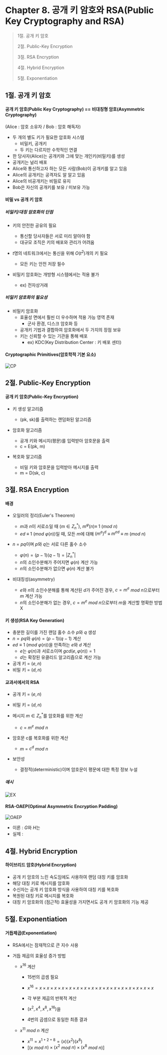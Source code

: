 # Chapter 8. 공개 키 암호와 RSA(Public Key Cryptography and RSA)

> 1절. 공개 키 암호
>
> 2절. Public-Key Encryption
>
> 3절. RSA Encryption
>
> 4절. Hybrid Encryption
>
> 5절. Exponentiation

## 1절. 공개 키 암호

#### 공개 키 암호(Public Key Cryptography) == 비대칭형 암호(Asymmetric Cryptography)

(Alice : 암호 소유자 / Bob : 암호 해독자)

- 두 개의 별도 키가 필요한 암호화 시스템
  - 비밀키, 공개키
  - 두 키는 다르지만 수학적인 연결
- 한 당사자(Alice)는 공개키와 그에 맞는 개인키(비밀키)를 생성
- 공개키는 널리 배포
- Alice와 통신하고자 하는 모든 사람(Bob)이 공개키를 알고 있음
- Alice의 공개키는 공격자도 알 알고 있음
- Alice의 비공개키는 비밀로 유지
- Bob은 자신의 공개키를 보유 / 미보유 가능

#### 비밀 vs 공개 키 암호

##### 비밀키/대칭 암호화의 단점

- 키의 안전한 공유의 필요

  - 통신할 당사자들은 서로 미리 알아야 함
  - 대규모 조직은 키의 배포와 관리가 어려움

- $t$명의 네트워크에서는 통신을 위해 $O(t^2)$개의 키 필요

  - 모든 키는 안전 저장 필수

- 비밀키 암호화는 개방형 시스템에서는 적용 불가

  - ex) 전자상거래

##### 비밀키 암호화의 필요성

- 비밀키 암호화
  - 효율성 면에서 훨씬 더 우수하며 적용 가능 영역 존재
    - 군사 환경, 디스크 암호화 등
  - 공개키 기법과 결합하여 암호화에서 두 가지의 장점 보유
  - 키는 신뢰할 수 있는 기관을 통해 배포
    - ex) KDC(Key Distribution Center : 키 배포 센터)

#### Cryptographic Primitives(암호학적 기본 요소)

![CP](https://github.com/BangYunseo/TIL/blob/main/Security/InformationSecurity/Image/ch08/CP.PNG)

## 2절. Public-Key Encryption

#### 공개 키 암호(Public-Key Encryption)

- 키 생성 알고리즘

  - (pk, sk)를 출력하는 랜덤화된 알고리즘

- 암호화 알고리즘

  - 공개 키와 메시지(평문)를 입력받아 암호문을 출력
  - c = E(pk, m)

- 복호화 알고리즘

  - 비밀 키와 암호문을 입력받아 메시지를 출력
  - m = D(sk, c)

## 3절. RSA Encryption

#### 배경

- 오일러의 정리(Euler's Theorem)

  - $m$과 $n$이 서로소일 때 $(m ∈ Z_n^*)$, $m^φ(n) ≡$ $1$ ($mod$ $n$)
  - $ed$ $≡$ $1$ ($mod$ $φ(n)$)일 때, 모든 $m$에 대해 $(m^e)^d$ $≡$ $m^{ed}$ $≡$ $m$ ($mod$ $n$)

- $n$ $=$ $pq$이며 $p$와 $q$는 서로 다른 홀수 소수

  - $φ(n) = (p-1)(q-1) = |Z_n^*|$
  - $n$의 소인수분해가 주어지면 $φ(n)$ 계산 가능
  - $n$의 소인수분해가 없으면 $φ(n)$ 계산 불가

- 비대칭성(asymmetry)
  - $e$와 $n$의 소인수분해를 통해 계산된 $d$가 주어진 경우, $c = m^e$ $mod$ $n$으로부터 $m$ 계산 가능
  - $n$의 소인수분해가 없는 경우, $c = m^e$ $mod$ $n$으로부터 $m$을 계산할 명확한 방법 X

#### 키 생성(RSA Key Generation)

- 충분한 길이를 가진 랜덤 홀수 소수 $p$와 $q$ 생성
- $n = pq$와 $φ(n) = (p - 1)(q - 1)$ 계산
- $ed ≡ 1$ ($mod$ $φ(n))$을 만족하는 $e$와 $d$ 계산
  - $e$는 $φ(n)$과 서로소이며 $gcd(e, φ(n)) = 1$
  - $d$는 확장된 유클리드 알고리즘으로 계산 가능
- 공개 키 = $(e, n)$
- 비밀 키 = $(d, n)$

#### 교과서에서의 RSA

- 공개 키 = $(e, n)$
- 비밀 키 = $(d, n)$
- 메시지 $m ∈ Z_n^*$를 암호화를 위한 계산

  - $c$ $=$ $m^e$ $mod$ $n$

- 암호문 c를 복호화를 위한 계산

  - $m$ $=$ $c^d$ $mod$ $n$

- 보안성
  - 결정적(deterministic)이며 암호문이 평문에 대한 특정 정보 누설

##### 예시

![EX](https://github.com/BangYunseo/TIL/blob/main/Security/InformationSecurity/Image/ch08/EX.PNG)

#### RSA-OAEP(Optimal Asymmetric Encryption Padding)

![OAEP](https://github.com/BangYunseo/TIL/blob/main/Security/InformationSecurity/Image/ch08/OAEP.PNG)

- 이론 : $G$와 $H$는
- 실제 :

## 4절. Hybrid Encryption

#### 하이브리드 암호(Hybrid Encryption)

- 공개 키 암호의 느린 속도임에도 사용하여 랜덤 대칭 키를 암호화
- 해당 대칭 키로 메시지를 암호화
- 수신자는 공개 키 암호화 방식을 사용하여 대칭 키를 복호화
- 복원된 대칭 키로 메시지를 복호화
- 대칭 키 암호화의 (점근적) 효율성을 가지면서도 공개 키 암호화의 기능 제공

## 5절. Exponentiation

#### 거듭제곱(Exponentiation)

- RSA에서는 잠재적으로 큰 지수 사용
- 거듭 제곱의 효율성 증가 방법

  - $x^{16}$ 계산

    - 15번의 곱셈 필요
    - $x^{16}= x × x × x × x × x × x × x × x × x × x × x × x × x × x × x × x$

    - 각 부분 제곱의 반복적 계산
    - $(x^2, x^4, x^8, x^{16})$을
    - 4번의 곱셈으로 동일한 최종 결과

  - $x^{11}$ $mod$ $n$ 계산
    - $x^{11}=x^{1+2+8}=(x)(x^2)(x^8)$
    - $[(x$ $mod$ $n)×(x^2$ $mod$ $n)×(x^8$ $mod$ $n)]$
